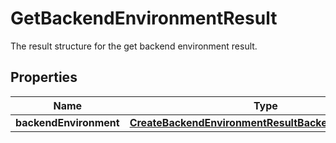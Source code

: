 

# GetBackendEnvironmentResult

 The result structure for the get backend environment result. 

## Properties

| Name | Type | Description | Notes |
|------------ | ------------- | ------------- | -------------|
|**backendEnvironment** | [**CreateBackendEnvironmentResultBackendEnvironment**](CreateBackendEnvironmentResultBackendEnvironment.md) |  |  |




